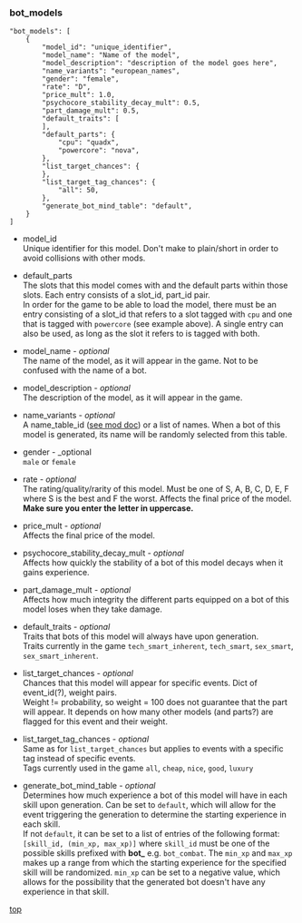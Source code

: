 ### bot_models
```
"bot_models": [
    {
        "model_id": "unique_identifier",
        "model_name": "Name of the model",
        "model_description": "description of the model goes here",
        "name_variants": "european_names",
        "gender": "female",
        "rate": "D",
        "price_mult": 1.0,
        "psychocore_stability_decay_mult": 0.5,
        "part_damage_mult": 0.5,
        "default_traits": [
        ],
        "default_parts": {
            "cpu": "quadx",
            "powercore": "nova",
        },
        "list_target_chances": {
        },
        "list_target_tag_chances": {
            "all": 50,
        },
        "generate_bot_mind_table": "default",
    }
]
```
- model_id\
Unique identifier for this model. Don't make to plain/short in order to avoid collisions with other mods.

- default_parts\
The slots that this model comes with and the default parts within those slots. 
Each entry consists of a slot_id, part_id pair.\
In order for the game to be able to load the model, there must be an entry consisting of a slot_id that refers to a slot tagged with `cpu` and one that is tagged with `powercore` (see example above). A single entry can also be used, as long as the slot it refers to is tagged with both.

- model_name - _optional_\
The name of the model, as it will appear in the game. Not to be confused with the name of a bot.

- model_description - _optional_\
The description of the model, as it will appear in the game.

- name_variants - _optional_\
A name_table_id ([see mod doc](docs/mod.md)) or a list of names. When a bot of this model is generated, its name will be randomly selected from this table.

- gender - _optional\
`male` or `female`

- rate - _optional_\
The rating/quality/rarity of this model. Must be one of S, A, B, C, D, E, F where S is the best and F the worst. Affects the final price of the model.\
__Make sure you enter the letter in uppercase.__

- price_mult - _optional_\
Affects the final price of the model.

- psychocore_stability_decay_mult - _optional_\
Affects how quickly the stability of a bot of this model decays when it gains experience.

- part_damage_mult - _optional_\
Affects how much integrity the different parts equipped on a bot of this model loses when they take damage.

- default_traits - _optional_\
Traits that bots of this model will always have upon generation.\
Traits currently in the game `tech_smart_inherent`, `tech_smart`, `sex_smart`, `sex_smart_inherent`.

 - list_target_chances - _optional_\
 Chances that this model will appear for specific events. Dict of event_id(?), weight pairs.\
 Weight != probability, so weight = 100 does not guarantee that the part will appear. It depends on how many other models (and parts?) are flagged for this event and their weight.

- list_target_tag_chances - _optional_\
Same as for `list_target_chances` but applies to events with a specific tag instead of specific events.\
Tags currently used in the game `all`, `cheap`, `nice`, `good`, `luxury`

- generate_bot_mind_table - _optional_\
Determines how much experience a bot of this model will have in each skill upon generation. Can be set to `default`, which will allow for the event triggering the generation to determine the starting experience in each skill.\
If not `default`, it can be set to a list of entries of the following format: `[skill_id, (min_xp, max_xp)]` where `skill_id` must be one of the possible skills prefixed with **bot_** e.g. `bot_combat`. The `min_xp` and `max_xp` makes up a range from which the starting experience for the specified skill will be randomized. `min_xp` can be set to a negative value, which allows for the possibility that the generated bot doesn't have any experience in that skill.

[top](docs/bot_models.md#bot_models)
